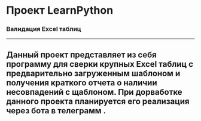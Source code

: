 # Проект LearnPython
### Валидация Excel таблиц

---
Данный проект представляет из себя программу для сверки крупных Excel таблиц с предварительно загруженным шаблоном 
и получения краткого отчета о наличии несовпадений с щаблоном.
При дорваботке данного проекта планируется его реализация через бота в телеграмм .
---
